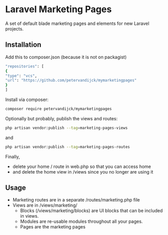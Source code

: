 # Laravel Marketing Pages

A set of default blade marketing pages and elements for new Laravel projects.

## Installation
Add this to composer.json (because it is not on packagist)
```bash
"repositories": [
{
"type": "vcs",
"url": "https://github.com/petervandijck/mymarketingpages"
}
]
```
Install via composer:

```bash
composer require petervandijck/mymarketingpages
```
Optionally but probably, publish the views and routes:

```bash
php artisan vendor:publish --tag=marketing-pages-views
```
and

```bash
php artisan vendor:publish --tag=marketing-pages-routes
```

Finally, 
- delete your home / route in web.php so that you can access home
- and delete the home view in /views since you no longer are using it

## Usage
- Marketing routes are in a separate /routes/marketing.php file
- Views are in /views/marketing/
  - Blocks (/views/marketing/blocks) are UI blocks that can be included in views.
  - Modules are re-usable modules throughout all your pages. 
  - Pages are the marketing pages